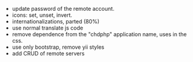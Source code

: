 - update password of the remote account.
- icons: set, unset, invert.
- internationalizations, parted (80%)
- use normal translate js code
- remove dependence from the "chdphp" application name, uses in the css.
- use only bootstrap, remove yii styles
- add CRUD of remote servers 

